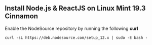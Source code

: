 
## Install Node.js & ReactJS on Linux Mint 19.3 Cinnamon

Enable the NodeSource repository by running the following **curl**
	

    curl -sL https://deb.nodesource.com/setup_12.x | sudo -E bash -

<!--stackedit_data:
eyJoaXN0b3J5IjpbLTExODMwMDQwOF19
-->